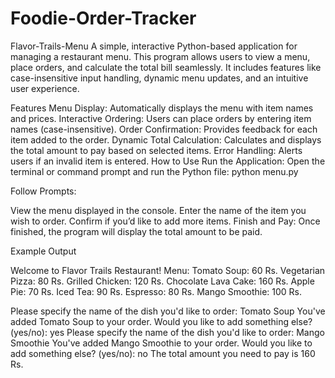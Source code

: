 # Foodie-Order-Tracker

Flavor-Trails-Menu
A simple, interactive Python-based application for managing a restaurant menu. This program allows users to view a menu, place orders, and calculate the total bill seamlessly. It includes features like case-insensitive input handling, dynamic menu updates, and an intuitive user experience.

Features
Menu Display: Automatically displays the menu with item names and prices.
Interactive Ordering: Users can place orders by entering item names (case-insensitive).
Order Confirmation: Provides feedback for each item added to the order.
Dynamic Total Calculation: Calculates and displays the total amount to pay based on selected items.
Error Handling: Alerts users if an invalid item is entered.
How to Use
Run the Application:
Open the terminal or command prompt and run the Python file:
python menu.py

Follow Prompts:

View the menu displayed in the console.
Enter the name of the item you wish to order.
Confirm if you’d like to add more items.
Finish and Pay:
Once finished, the program will display the total amount to be paid.

Example Output

Welcome to Flavor Trails Restaurant!
Menu:
Tomato Soup: 60 Rs.
Vegetarian Pizza: 80 Rs.
Grilled Chicken: 120 Rs.
Chocolate Lava Cake: 160 Rs.
Apple Pie: 70 Rs.
Iced Tea: 90 Rs.
Espresso: 80 Rs.
Mango Smoothie: 100 Rs.

Please specify the name of the dish you'd like to order: Tomato Soup
You've added Tomato Soup to your order.
Would you like to add something else? (yes/no): yes
Please specify the name of the dish you'd like to order: Mango Smoothie
You've added Mango Smoothie to your order.
Would you like to add something else? (yes/no): no
The total amount you need to pay is 160 Rs.
